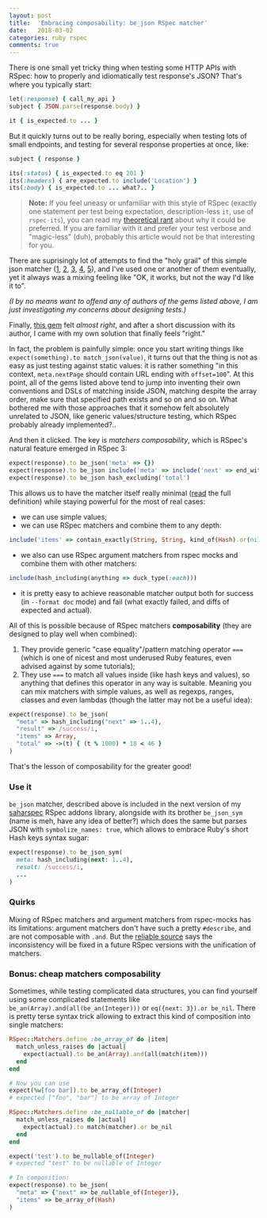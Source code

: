 ```yaml
---
layout: post
title:  'Embracing composability: be_json RSpec matcher'
date:   2018-03-02
categories: ruby rspec
comments: true
---
```


There is one small yet tricky thing when testing some HTTP APIs with RSpec: how to properly and idiomatically test response's JSON? That's where you typically start:

```ruby
let(:response) { call_my_api }
subject { JSON.parse(response.body) }

it { is_expected.to ... }
```

But it quickly turns out to be really boring, especially when testing lots of small endpoints, and testing for several response properties at once, like:

```ruby
subject { response }

its(:status) { is_expected.to eq 201 }
its(:headers) { are_expected.to include('Location') }
its(:body) { is_expected.to ... what?.. }
```
> **Note:** If you feel uneasy or unfamiliar with this style of RSpec (exactly one statement per test being expectation, description-less `it`, use of `rspec-its`), you can read my [theoretical rant](https://zverok.space/blog/2017-11-07-on-culture-of-bdd.html) about why it could be preferred. If you are familiar with it and prefer your test verbose and "magic-less" (duh), probably this article would not be that interesting for you.

There are suprisingly lot of attempts to find the "holy grail" of this simple json matcher ([1](https://github.com/waterlink/rspec-json_expectations), [2](https://github.com/collectiveidea/json_spec), [3](https://github.com/brooklynDev/airborne), [4](https://github.com/paul/rspec-resembles_json_matchers), [5](https://github.com/brigade/rspec_json_matchers)), and I've used one or another of them eventually, yet it always was a mixing feeling like "OK, it works, but not the way I'd like it to".

_(I by no means want to offend any of authors of the gems listed above, I am just investigating my concerns about designing tests.)_

Finally, [this gem](https://github.com/PikachuEXE/rspec-json_matchers) felt _almost right_, and after a short discussion with its author, I came with my own solution that finally feels "right."

In fact, the problem is painfully simple: once you start writing things like `expect(something).to match_json(value)`, it turns out that the thing is not as easy as just testing against static values: it is rather something "in this context, `meta.nextPage` should contain URL ending with `offset=100`". At this point, all of the gems listed above tend to jump into inventing their own conventions and DSLs of matching inside JSON, matching despite the array order, make sure that specified path exists and so on and so on. What bothered me with those approaches that it somehow felt absolutely unrelated to JSON, like generic values/structure testing, which RSpec probably already implemented?..

And then it clicked. The key is _matchers composability_, which is RSpec's natural feature emerged in RSpec 3:

```ruby
expect(response).to be_json('meta' => {})
expect(response).to be_json include('meta' => include('next' => end_with('offset=200')))
expect(response).to be_json hash_excluding('total')
```

This allows us to have the matcher itself really minimal ([read](https://github.com/zverok/saharspec/blob/master/lib/saharspec/matchers/be_json.rb) the full definition) while staying powerful for the most of real cases:

* we can use simple values;
* we can use RSpec matchers and combine them to any depth:
```ruby
include('items' => contain_exactly(String, String, kind_of(Hash).or(nil)))
```
* we also can use RSpec argument matchers from rspec mocks and combine them with other matchers:
```ruby
include(hash_including(anything => duck_type(:each)))
```
* it is pretty easy to achieve reasonable matcher output both for success (in `--format doc` mode) and fail (what exactly failed, and diffs of expected and actual).

All of this is possible because of RSpec matchers **composability** (they are designed to play well when combined):

1. They provide generic "case equality"/pattern matching operator `===` (which is one of nicest and most underused Ruby features, even advised against by some tutorials);
2. They use `===` to match all values inside (like hash keys and values), so anything that defines this operator in any way is suitable. Meaning you can mix matchers with simple values, as well as regexps, ranges, classes and even lambdas (though the latter may not be a useful idea):

```ruby
expect(response).to be_json(
  "meta" => hash_including("next" => 1..4),
  "result" => /success/i,
  "items" => Array,
  "total" => ->(t) { (t % 1000) * 18 < 46 }
)
```

That's the lesson of composability for the greater good!

### Use it

`be_json` matcher, described above is included in the next version of my [saharspec](https://github.com/zverok/saharspec) RSpec addons library, alongside with its brother `be_json_sym` (name is meh, have any idea of better?) which does the same but parses JSON with `symbolize_names: true`, which allows to embrace Ruby's short Hash keys syntax sugar:

```ruby
expect(response).to be_json_sym(
  meta: hash_including(next: 1..4),
  result: /success/i,
  ...
)
```

### Quirks

Mixing of RSpec matchers and argument matchers from rspec-mocks has its limitations: argument matchers don't have such a pretty `#describe`, and are not composable with `.and`. But the [reliable source](https://github.com/rspec/rspec-expectations/issues/1049#issuecomment-370048322) says the inconsistency will be fixed in a future RSpec versions with the unification of matchers.

### Bonus: cheap matchers composability

Sometimes, while testing complicated data structures, you can find yourself using some complicated statements like `be_an(Array).and(all(be_an(Integer)))` or `eq({next: 3}).or be_nil`. There is pretty terse syntax trick allowing to extract this kind of composition into single matchers:

```ruby
RSpec::Matchers.define :be_array_of do |item|
  match_unless_raises do |actual|
    expect(actual).to be_an(Array).and(all(match(item)))
  end
end

# Now you can use
expect(%w[foo bar]).to be_array_of(Integer)
# expected ["foo", "bar"] to be array of Integer

RSpec::Matchers.define :be_nullable_of do |matcher|
  match_unless_raises do |actual|
    expect(actual).to match(matcher).or be_nil
  end
end

expect('test').to be_nullable_of(Integer)
# expected "test" to be nullable of Integer

# In composition:
expect(response).to be_json(
  "meta" => {"next" => be_nullable_of(Integer)},
  "items" => be_array_of(Hash)
)
```
